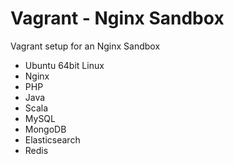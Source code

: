 Vagrant - Nginx Sandbox
=========================================

Vagrant setup for an Nginx Sandbox

- Ubuntu 64bit Linux
- Nginx
- PHP
- Java
- Scala
- MySQL
- MongoDB
- Elasticsearch
- Redis
